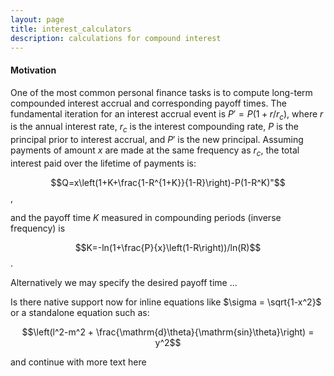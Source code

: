 ```yaml
---
layout: page
title: interest_calculators
description: calculations for compound interest
---
```


#### Motivation

One of the most common personal finance tasks is to compute long-term compounded interest accrual and corresponding payoff times. The fundamental iteration for an interest accrual event is $P'=P(1+r/r_c)$, where $r$ is the annual interest rate, $r_c$ is the interest compounding rate, $P$ is the principal prior to interest accrual, and $P'$ is the new principal.  Assuming payments of amount $x$ are made at the same frequency as $r_c$, the total interest paid over the lifetime of payments is: 

$$Q=x\left(1+K+\frac{1-R^{1+K}}{1-R}\right)-P(1-R^K)"$$,

and the payoff time $K$ measured in compounding periods (inverse frequency) is

$$K=-ln(1+\frac{P}{x}\left(1-R\right))/ln(R)$$.

Alternatively we may specify the desired payoff time ... 

Is there native support now for inline equations like $\sigma = \sqrt{1-x^2}$ or a standalone equation such as: 

$$\left(l^2-m^2 + \frac{\mathrm{d}\theta}{\mathrm{sin}\theta}\right) = y^2$$

and continue with more text here



